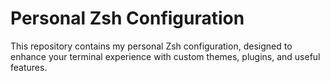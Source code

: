 # Personal Zsh Configuration

This repository contains my personal Zsh configuration, designed to enhance your terminal experience with custom themes, plugins, and useful features.

